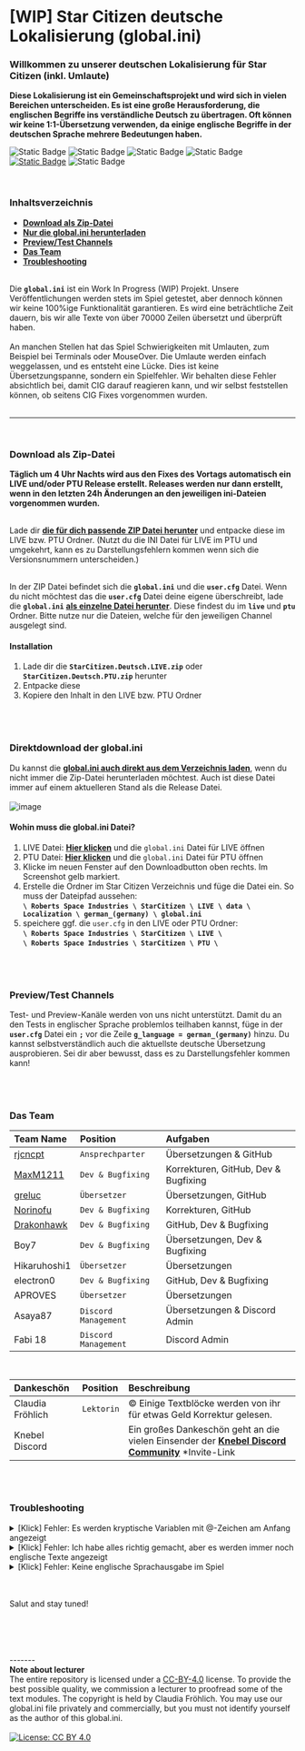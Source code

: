 # [WIP] Star Citizen deutsche Lokalisierung (global.ini)

### Willkommen zu unserer deutschen Lokalisierung für Star Citizen (inkl. Umlaute)

**Diese Lokalisierung ist ein Gemeinschaftsprojekt und wird sich in vielen Bereichen unterscheiden. Es ist eine große Herausforderung, die englischen Begriffe ins verständliche Deutsch zu übertragen. Oft können wir keine 1:1-Übersetzung verwenden, da einige englische Begriffe in der deutschen Sprache mehrere Bedeutungen haben.**
<br/>

![Static Badge](https://img.shields.io/badge/Bereit-%234cc71e?label=3.21%20LIVE) <!-- -->![Static Badge](https://img.shields.io/badge/Bereit-%234cc71e?label=3.22%20PTU) ![Static Badge](https://img.shields.io/badge/Kein%20Fokus-%23ff2f00?label=Preview%20Channel) 
![Static Badge](https://img.shields.io/badge/Work%20In%20Process-%23f3ac04?label=ini) [![Static Badge](https://img.shields.io/badge/%F0%9F%92%96-%23fff?label=Star%20Citizen)](https://robertsspaceindustries.com/) ![Static Badge](https://img.shields.io/badge/4.5k-%234cc71e?label=downloads) <!-- [![Github All Releases](https://img.shields.io/github/downloads/rjcncpt/StarCitizen-Deutsch-INI/total.svg)]() -->

<br/>

### Inhaltsverzeichnis

- **[Download als Zip-Datei](#download-als-zip-datei)**
- **[Nur die global.ini herunterladen](#direktdownload-der-globalini)**
- **[Preview/Test Channels](#previewtest-channels)**
- **[Das Team](#das-team)**
- **[Troubleshooting](#troubleshooting)**
  <br/><br/>

Die **`global.ini`** ist ein Work In Progress (WIP) Projekt. Unsere Veröffentlichungen werden stets im Spiel getestet, aber dennoch können wir keine 100%ige Funktionalität garantieren. Es wird eine beträchtliche Zeit dauern, bis wir alle Texte von über 70000 Zeilen übersetzt und überprüft haben.
<br/><br/>
An manchen Stellen hat das Spiel Schwierigkeiten mit Umlauten, zum Beispiel bei Terminals oder MouseOver. Die Umlaute werden einfach weggelassen, und es entsteht eine Lücke. Dies ist keine Übersetzungspanne, sondern ein Spielfehler. Wir behalten diese Fehler absichtlich bei, damit CIG darauf reagieren kann, und wir selbst feststellen können, ob seitens CIG Fixes vorgenommen wurden.
<br/><br/>
__________________
<br/>

### Download als Zip-Datei

**Täglich um 4 Uhr Nachts wird aus den Fixes des Vortags automatisch ein LIVE und/oder PTU Release erstellt. Releases werden nur dann erstellt, wenn in den letzten 24h Änderungen an den jeweiligen ini-Dateien vorgenommen wurden.**<br/><br/>

Lade dir **[die für dich passende ZIP Datei herunter](https://github.com/rjcncpt/StarCitizen-Deutsch-INI/releases)** und entpacke diese im LIVE bzw. PTU Ordner. (Nutzt du die INI Datei für LIVE im PTU und umgekehrt, kann es zu Darstellungsfehlern kommen wenn sich die Versionsnummern unterscheiden.)<br/><br/>

In der ZIP Datei befindet sich die **`global.ini`** und die **`user.cfg`** Datei. Wenn du nicht möchtest das die **`user.cfg`** Datei deine eigene überschreibt, lade die **`global.ini`** **[als einzelne Datei herunter](#direktdownload-der-globalini)**. Diese findest du im **`live`** und **`ptu`** Ordner. Bitte nutze nur die Dateien, welche für den jeweiligen Channel ausgelegt sind.
<br/>

#### Installation

1. Lade dir die **`StarCitizen.Deutsch.LIVE.zip`** oder **`StarCitizen.Deutsch.PTU.zip`** herunter
2. Entpacke diese
3. Kopiere den Inhalt in den LIVE bzw. PTU Ordner
<br/><br/><br/><br/>

### Direktdownload der global.ini

Du kannst die **[global.ini auch direkt aus dem Verzeichnis laden](https://github.com/rjcncpt/StarCitizen-Deutsch-INI/blob/main/live/global.ini)**, wenn du nicht immer die Zip-Datei herunterladen möchtest. Auch ist diese Datei immer auf einem aktuelleren Stand als die Release Datei.
<br/><br/>
![image](https://i.imgur.com/jTabj3V.png)
<br/>

#### Wohin muss die global.ini Datei?

1. LIVE Datei: **[Hier klicken](https://github.com/rjcncpt/StarCitizen-Deutsch-INI/blob/main/live/global.ini)** und die `global.ini` Datei für LIVE öffnen
1. PTU Datei: **[Hier klicken](https://github.com/rjcncpt/StarCitizen-Deutsch-INI/blob/main/ptu/global.ini)** und die `global.ini` Datei für PTU öffnen
2. Klicke im neuen Fenster auf den Downloadbutton oben rechts. Im Screenshot gelb markiert.
3. Erstelle die Ordner im Star Citizen Verzeichnis und füge die Datei ein. So muss der Dateipfad aussehen:<br/>
**`\ Roberts Space Industries \ StarCitizen \ LIVE \ data \ Localization \ german_(germany) \ global.ini`**
4. speichere ggf. die `user.cfg` in den LIVE oder PTU Ordner:<br/>
**`\ Roberts Space Industries \ StarCitizen \ LIVE \`**<br/>
**`\ Roberts Space Industries \ StarCitizen \ PTU \`**
<br/><br/><br/><br/>

### Preview/Test Channels

Test- und Preview-Kanäle werden von uns nicht unterstützt. Damit du an den Tests in englischer Sprache problemlos teilhaben kannst, füge in der **`user.cfg`** Datei ein **`;`** vor die Zeile **`g_language = german_(germany)`** hinzu. Du kannst selbstverständlich auch die aktuellste deutsche Übersetzung ausprobieren. Sei dir aber bewusst, dass es zu Darstellungsfehler kommen kann!
<br/><br/><br/><br/>

### Das Team

| Team Name                                   | Position             | Aufgaben                                   |
|:--------------------------------------------|:---------------------|:-------------------------------------------|
| [rjcncpt](https://github.com/rjcncpt)       | `Ansprechparter`     | Übersetzungen & GitHub                     |
| [MaxM1211](https://github.com/MaxM1211)     | `Dev & Bugfixing`    | Korrekturen, GitHub, Dev & Bugfixing       |
| [greluc](https://github.com/greluc)         | `Übersetzer`         | Übersetzungen, GitHub                      |
| [Norinofu](https://github.com/Norinofu)     | `Dev & Bugfixing`    | Korrekturen, GitHub                        |
| [Drakonhawk](https://github.com/Drakonhawk) | `Dev & Bugfixing`    | GitHub, Dev & Bugfixing                    |
| Boy7                                        | `Dev & Bugfixing`    | Übersetzungen, Dev & Bugfixing             |
| Hikaruhoshi1                                | `Übersetzer`         | Übersetzungen                              |
| electron0                                   | `Dev & Bugfixing`    | GitHub, Dev & Bugfixing                    |
| APROVES                                     | `Übersetzer`         | Übersetzungen                              |
| Asaya87                                     | `Discord Management` | Übersetzungen & Discord Admin              |
| Fabi 18                                     | `Discord Management` | Discord Admin                              |

<br/>

| Dankeschön       | Position   | Beschreibung                                                                                                                       |
|:-----------------|:-----------|:-----------------------------------------------------------------------------------------------------------------------------------|
| Claudia Fröhlich | `Lektorin` | © Einige Textblöcke werden von ihr für etwas Geld Korrektur gelesen.                                                               |
| Knebel Discord   |            | Ein großes Dankeschön geht an die vielen Einsender der **[Knebel Discord Community](https://discord.com/invite/knebel)** \*Invite-Link |

<br/><br/>

### Troubleshooting

<details>
<summary>[Klick] Fehler: Es werden kryptische Variablen mit @-Zeichen am Anfang angezeigt</summary>
<br/>

Unsere **`global.ini`** Datei liegt bereits im korrekten **`UTF-8-BOM`** im Format vor. Wenn bei dir Variablen angezeigt werden, die mit einem @-Zeichen beginnen, aber die Ordnerstuktur richtig ist, scheint deine Datei-Codierung falsch zu sein. Lade entweder **[unsere Datei erneut herunter](https://github.com/rjcncpt/StarCitizen-Deutsch-INI/blob/main/live/global.ini)** oder stelle die Codierung deiner Datei manuell um:
<br/><br/>

1. Öffne die **`global.ini`** in einem Texteditor wie Notepad++ (kostenlos)
2. Klicke anschließend in der Symbolleiste auf "Codierung"
3. Wähle **`UTF-8-BOM`**
4. Speichern
<br/><br/>

Das sollte das Problem beheben.
___________
</details>


<details>
<summary>[Klick] Fehler: Ich habe alles richtig gemacht, aber es werden immer noch englische Texte angezeigt</summary>
<br/>

Achte bei den beiden Dateien **`global.ini`** und **`user.cfg`** auf die richtigen Dateiendungen.
<br/><br/>

Kontrolliere ob es die richtige Dateiendung ist:

1. Öffne den Windows Dateiexplorer
2. Klicke auf Ansicht am oberen Fensterrand
3. Aktiviere im Bereich Ein-/ausblenden: **`Dateinamenerweiterungen`**
4. Sollten die beiden Dateien nun **`global.ini.ini`** oder **`user.txt.cfg`** oder ähnlich heißen, musst du sie zurück in **`global.ini`** und **`user.cfg`** umbennenen.
<br/><br/>

Das sollte das Problem beheben.
___________
</details>


<details>
<summary>[Klick] Fehler: Keine englische Sprachausgabe im Spiel</summary>
<br/>

Es gibt einen Fix für das Audio Problem. Du musst deiner **`user.cfg`** Datei diese folgende Zeile hinzufügen:<br/>
**`g_languageAudio = english`**<br/><br/>
Alternativ lade dir unsere **`user.cfg`** Datei herunter, in der wir das bereits für dich übernommen haben.
<br/><br/>

Das sollte das Problem beheben.
___________
</details>

<br/><br/>
Salut and stay tuned!

<br/><br/><br/><br/>
-------<br/>
**Note about lecturer**<br/>
The entire repository is licensed under a [CC-BY-4.0](http://creativecommons.org/licenses/by/4.0/) license. To provide the best possible quality, we commission a lecturer to proofread some of the text modules. The copyright is held by Claudia Fröhlich. You may use our global.ini file privately and commercially, but you must not identify yourself as the author of this global.ini.
<br/><br/>
[![License: CC BY 4.0](https://img.shields.io/badge/License-CC_BY_4.0-lightgrey.svg)](https://creativecommons.org/licenses/by/4.0/)
